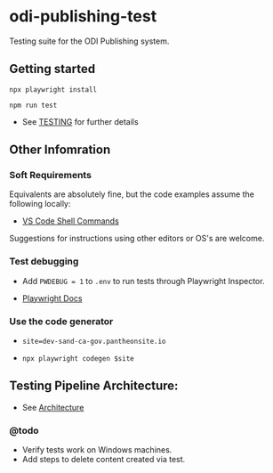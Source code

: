# odi-publishing-test

Testing suite for the ODI Publishing system.

## Getting started

`npx playwright install`

`npm run test`

- See [TESTING](./documentation/TESTING.md) for further details


## Other Infomration
### Soft Requirements

Equivalents are absolutely fine, but the code examples assume the following locally:

- [VS Code Shell Commands](https://code.visualstudio.com/docs/setup/mac#_launching-from-the-command-line)

Suggestions for instructions using other editors or OS's are welcome.

### Test debugging

- Add `PWDEBUG = 1` to `.env` to run tests through Playwright Inspector.

- [Playwright Docs](https://playwright.dev/docs/debug)

### Use the code generator

- `site=dev-sand-ca-gov.pantheonsite.io`

- `npx playwright codegen $site`

## Testing Pipeline Architecture:

- See [Architecture](./documentation/ARCHITECTURE.md)


### @todo

- Verify tests work on Windows machines.
- Add steps to delete content created via test.